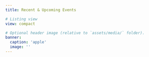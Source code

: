 ```yaml
---
title: Recent & Upcoming Events

# Listing view
view: compact

# Optional header image (relative to `assets/media/` folder).
banner:
  caption: 'apple'
  image: ''
---
```


<!-- can be removed if needed -->
